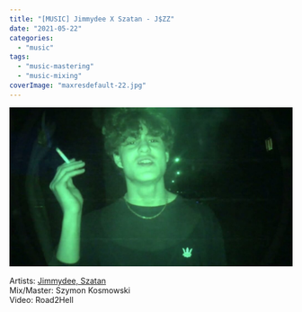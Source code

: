 ```yaml
---
title: "[MUSIC] Jimmydee X Szatan - J$ZZ"
date: "2021-05-22"
categories: 
  - "music"
tags: 
  - "music-mastering"
  - "music-mixing"
coverImage: "maxresdefault-22.jpg"
---
```


[![](images/maxresdefault-22-1024x576.jpg)](https://www.youtube.com/watch?v=LDm1YA9z_9w&list=PLmAzSovV8k5oPRZz6hbHT9wPFnKmLsRvt&index=28)

Artists: [Jimmydee, Szatan](https://www.youtube.com/watch?v=LDm1YA9z_9w&list=PLmAzSovV8k5oPRZz6hbHT9wPFnKmLsRvt&index=28)  
Mix/Master: Szymon Kosmowski  
Video: Road2Hell
